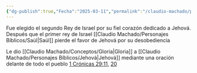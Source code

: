```yaml
---
{"dg-publish":true,"Fecha":"2025-03-11","permalink":"/claudio-machado/personajes-biblicos/david/","dgPassFrontmatter":true}
---
```


Fue elegido el segundo Rey de Israel por su fiel corazón dedicado a Jehová. Después que el primer rey de Israel [[Claudio Machado/Personajes Bíblicos/Saúl\|Saúl]] pierde el favor de Jehová por su desobediencia 

Le dio [[Claudio Machado/Conceptos/Gloria\|Gloria]] a [[Claudio Machado/Personajes Bíblicos/Jehová\|Jehová]] mediante una oración delante de todo el pueblo [1 Crónicas 29:11](https://wol.jw.org/es/wol/b/r4/lp-s/nwtsty/13/29#v=13:29:11), [20](https://wol.jw.org/es/wol/b/r4/lp-s/nwtsty/13/29#v=13:29:20) 

